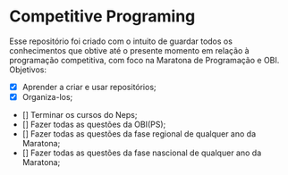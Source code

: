 # Competitive Programing
Esse repositório foi criado com o intuito de guardar todos os conhecimentos que obtive até o presente momento em relação à programação competitiva, com foco na Maratona de Programação e OBI.
Objetivos:
- [x] Aprender a criar e usar repositórios;
- [x] Organiza-los;
- [] Terminar os cursos do Neps;
- [] Fazer todas as questões da OBI(PS);
- [] Fazer todas as questões da fase regional de qualquer ano da Maratona;
- [] Fazer todas as questões da fase nascional de qualquer ano da Maratona;
